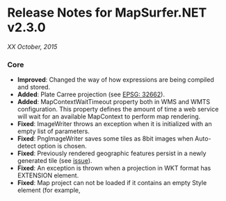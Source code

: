 # Release Notes for MapSurfer.NET v2.3.0

*XX October, 2015*
 
### Core
- **Improved**: Changed the way of how expressions are being compiled and stored.
- **Added**: Plate Carree projection (see [EPSG: 32662](http://spatialreference.org/ref/epsg/32662/)).
- **Added**: MapContextWaitTimeout property both in WMS and WMTS configuration. This property defines the amount of time a web service will wait for an available MapContext to perform map rendering. 
- **Fixed**: ImageWriter throws an exception when it is initialized with an empty list of parameters.
- **Fixed**: PngImageWriter saves some tiles as 8bit images when Auto-detect option is chosen.
- **Fixed**: Previously rendered geographic features persist in a newly generated tile (see [issue](https://groups.google.com/forum/#!topic/mapsurfer-net/F_Ryd33EfGQ)). 
- **Fixed**: An exception is thrown when a projection in WKT format has EXTENSION element.
- **Fixed**: Map project can not be loaded if it contains an empty Style element (for example, <Style xsi:nil="true" />).

### Plugins
**Improved**: Tag keys are now alphabetically sorted in [OSM data source provider](/usermanual/data_sources/vector/openstreetmap.md):

### Installer
- **Added**: An example of configuration for a WMS service.
